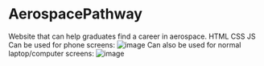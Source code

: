 # AerospacePathway
Website that can help graduates find a career in aerospace. HTML CSS JS
Can be used for phone screens:
![image](https://github.com/LordWill97/AerospacePathway/assets/106980691/ee6f5fe4-3e59-48b0-a629-d78f3c93bac3)
Can also be used for normal laptop/computer screens:
![image](https://github.com/LordWill97/AerospacePathway/assets/106980691/53262a6a-fb96-4be6-b406-1ebc8664862b)
